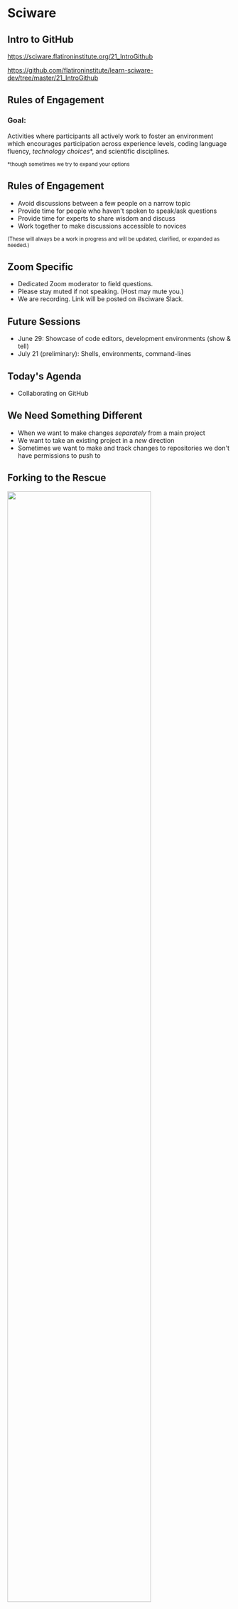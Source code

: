 # Sciware

## Intro to GitHub

https://sciware.flatironinstitute.org/21_IntroGithub

https://github.com/flatironinstitute/learn-sciware-dev/tree/master/21_IntroGithub


## Rules of Engagement

### Goal:

Activities where participants all actively work to foster an environment which encourages participation across experience levels, coding language fluency, *technology choices*\*, and scientific disciplines.

<small>\*though sometimes we try to expand your options</small>


## Rules of Engagement

- Avoid discussions between a few people on a narrow topic
- Provide time for people who haven't spoken to speak/ask questions
- Provide time for experts to share wisdom and discuss
- Work together to make discussions accessible to novices

<small>
(These will always be a work in progress and will be updated, clarified, or expanded as needed.)
</small>


## Zoom Specific

- Dedicated Zoom moderator to field questions.
- Please stay muted if not speaking. (Host may mute you.)
- We are recording. Link will be posted on #sciware Slack.


## Future Sessions

- June 29: Showcase of code editors, development environments (show & tell)
- July 21 (preliminary): Shells, environments, command-lines


## Today's Agenda

- Collaborating on GitHub



## We Need Something Different

- When we want to make changes _separately_ from a main project
- We want to take an existing project in a _new_ direction
- Sometimes we want to make and track changes to repositories we don't have permissions to push to


## Forking to the Rescue

<img width=80% src="./assets/Learn-Git-Graphics/Forking%20a%20Repo.png">


## Forking Workflow

1. Fork and clone the project
2. Add the code and push to your fork
3. Merge code into the main project
4. Keep your fork up to date



## Step 1: Fork and Clone

<img width=80% src="./assets/Learn-Git-Graphics/Clone%20the%20Fork.png">


## Step 1: Fork and Clone

<div>
    First we need to fork the repo
    <img src="./assets/where_is_the_fork_button.png">
</div>
<style>
    pre {
    overflow-x: hidden;
    }
</style>

<div class="fragment">
    Next, we clone <em>our</em> fork of the repo:
    <pre  style="font-size:0.75em;">
        <code data-trim data-noescape class="language-zsh">
        ➜ git clone git@github.com:your_user_name/sciware21-git-intro.git
        </code>
    </pre>
</div>


## Step 1: Add an Upstream

 If you already have a copy of this repo from yesterday's workshop, that's ok, keep it!
<pre  style="font-size:0.75em;">
    <code data-trim data-noescape class="language-zsh" data-line-numbers="1,4,5,6">
    ➜ git remote -v
    origin  git@github.com:flatironinstitute/sciware21-git-intro.git (fetch)
    origin  git@github.com:flatironinstitute/sciware21-git-intro.git (push)
    ➜ git remote rename origin upstream
    ➜ git remote add origin git@github.com:jamesETsmith/sciware21-git-intro.git
    ➜ git remote -v
    origin  git@github.com:jamesETsmith/sciware21-git-intro.git (fetch)
    origin  git@github.com:jamesETsmith/sciware21-git-intro.git (push)
    upstream  git@github.com:flatironinstitute/sciware21-git-intro.git (fetch)
    upstream  git@github.com:flatironinstitute/sciware21-git-intro.git (push)
    </code>
</pre>



## Step 2a: Add Your Code

Add a file in `student_info` called `firstName_lastName.csv` with the following info:

- Your full name
- Your center
- Your research focus
- A fun fact


## Step 2a: Add Your Code

Mine looks like this:

<pre  style="font-size:0.75em;">
    <code data-trim data-noescape class="language-plaintext">
Name,Center,Research Focus, Fun Fact
James Smith, CCQ, Quantum Chemistry, My initials are JETS
    </code>
</pre>


## Step 2b: Push to Your Fork

<img width=80% src="./assets/Learn-Git-Graphics/Push%20to%20the%20Fork.png">


## Step 2b: Push to Your Fork

- Run `git add` on your file
- Commit it
- Push to your fork

Mine looks like this:

<pre  style="font-size:0.75em;">
    <code data-trim data-noescape class="language-zsh">
➜ git status
...
➜ git add student_info/james_smith.csv
➜ git commit -m "Adding info for James Smith"
...
➜ git push origin main
    </code>
</pre>



## Step 3: Open a Pull Request
<img width=80% src="./assets/Learn-Git-Graphics/Open%20a%20Pull%20Request%20for%20the%20Fork.png">


## Step 3: Open a Pull Request

- Using your browser, navigate to your forked repository
- It should look something like this:

<img src="./assets/pull_request_button1.png">

- Click on the `Contribute` button


## Step 3: Open a Pull Request

<img src="./assets/pull_request_button2.png">

- Click on the `Open pull request` button


## Step 3: Open a Pull Request

<img src="./assets/pull_request_form.png">


## Step 3: Open a Pull Request

Things to think about when making pull requests (PR):

<ul>
<li>Many projects have PR templates with information you need to fill out, <b><em>use them</em></b>!</li>
<li class="fragment">Include <b><em>why</em></b> you're making the PR, what steps you took, and how it addresses a current problem.</li>
<li class="fragment">Bug reports should <b><em>always</em></b> include a minimum working example.</li>
<li class="fragment">PRs (and Issues) are a valuable <b><em>public</em></b> record, just like StackOverflow.</li>
</ul>



## Step 4: Pull Other's Changes
<img width=80% src="./assets/Learn-Git-Graphics/Pull%20from%20upstream.png">


## Step 4: Pull Other's Changes

If the original repo from `flatironinstitute` isn't your upstream, set it now and then pull from it.

<pre  style="font-size:0.75em;">
    <code data-trim data-noescape class="language-zsh" data-line-numbers="1,4,5,10">
    ➜ git remote -v
    origin  git@github.com:flatironinstitute/sciware21-git-intro.git (fetch)
    origin  git@github.com:flatironinstitute/sciware21-git-intro.git (push)
    ➜ git remote rename origin upstream
    ➜ git remote add origin git@github.com:jamesETsmith/sciware21-git-intro.git
    ➜ git remote -v
    origin  git@github.com:jamesETsmith/sciware21-git-intro.git (fetch)
    origin  git@github.com:jamesETsmith/sciware21-git-intro.git (push)
    upstream  git@github.com:flatironinstitute/sciware21-git-intro.git (fetch)
    upstream  git@github.com:flatironinstitute/sciware21-git-intro.git (push)
    ➜ git pull upstream main
    </code>
</pre>


# Survey

## http://bit.ly/sciware-github2-2022



## Reviewing a Pull Request

As other students make PRs, go to the pull requests tab on GitHub.

![](./assets/pull_request_rev.png)


## Reviewing a Pull Request

As other students make PRs, go to the pull requests tab on GitHub.

![](./assets/pull_request_rev.png)


## Reviewing a Pull Request

Choose another student's PR and click on it.

![](./assets/pull_request_rev2.png)


Click on the commit to see the diff of their changes and hover over a line until you see the `+` sybmol.

![](./assets/pull_request_rev3.png)


## PR Case Study

Here's an example of a PR _without_ a helpful description:

![](./assets/pr_case_study_bad.png)


## PR Case Study

Here's an example of a [PR](https://github.com/scikit-learn/scikit-learn/pull/20251) _with_ a helpful description:

<img height=70% width=60% src="./assets/pr_case_study_good.png">



## Extra Resources

Check out and bookmark these tutorials for more information about git and the forking workflow:

- [Bitbucket: Making a Pull Request](https://www.atlassian.com/git/tutorials/making-a-pull-request)
- [CodeRefinery: Distributed version control and forking workflow](https://coderefinery.github.io/git-collaborative/03-distributed/)



# Survey

## http://bit.ly/sciware-github2-2022
